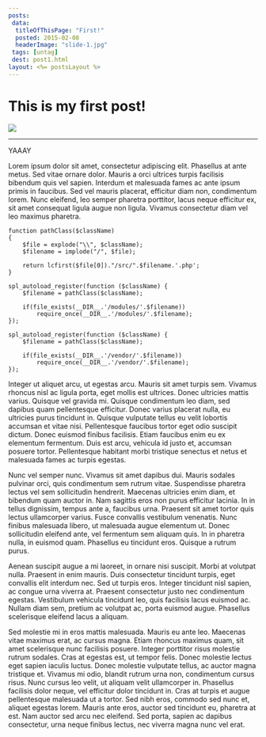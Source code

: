 ```yaml
---
posts:
 data:
  titleOfThisPage: "First!"
  posted: 2015-02-08
  headerImage: "slide-1.jpg"
 tags: [untag]
 dest: post1.html
layout: <%= postsLayout %>
---
```


# This is my first post!

<img class="img-responsive img-border img-full" src="{{pathAssets}}img/slide-1.jpg"/>

- - -

YAAAY

Lorem ipsum dolor sit amet, consectetur adipiscing elit. Phasellus at ante metus. Sed vitae ornare dolor. Mauris a orci ultrices turpis facilisis bibendum quis vel sapien. Interdum et malesuada fames ac ante ipsum primis in faucibus. Sed vel mauris placerat, efficitur diam non, condimentum lorem. Nunc eleifend, leo semper pharetra porttitor, lacus neque efficitur ex, sit amet consequat ligula augue non ligula. Vivamus consectetur diam vel leo maximus pharetra.

```
function pathClass($className)
{
    $file = explode("\\", $className);
    $filename = implode("/", $file);

    return lcfirst($file[0])."/src/".$filename.'.php';
}

spl_autoload_register(function ($className) {
    $filename = pathClass($className);

    if(file_exists(__DIR__.'/modules/'.$filename))
        require_once(__DIR__.'/modules/'.$filename);
});

spl_autoload_register(function ($className) {
    $filename = pathClass($className);

    if(file_exists(__DIR__.'/vendor/'.$filename))
        require_once(__DIR__.'/vendor/'.$filename);
});
```


Integer ut aliquet arcu, ut egestas arcu. Mauris sit amet turpis sem. Vivamus rhoncus nisl ac ligula porta, eget mollis est ultrices. Donec ultricies mattis varius. Quisque vel gravida mi. Quisque condimentum leo diam, sed dapibus quam pellentesque efficitur. Donec varius placerat nulla, eu ultricies purus tincidunt in. Quisque vulputate tellus eu velit lobortis accumsan et vitae nisi. Pellentesque faucibus tortor eget odio suscipit dictum. Donec euismod finibus facilisis. Etiam faucibus enim eu ex elementum fermentum. Duis est arcu, vehicula id justo et, accumsan posuere tortor. Pellentesque habitant morbi tristique senectus et netus et malesuada fames ac turpis egestas.

Nunc vel semper nunc. Vivamus sit amet dapibus dui. Mauris sodales pulvinar orci, quis condimentum sem rutrum vitae. Suspendisse pharetra lectus vel sem sollicitudin hendrerit. Maecenas ultricies enim diam, et bibendum quam auctor in. Nam sagittis eros non purus efficitur lacinia. In in tellus dignissim, tempus ante a, faucibus urna. Praesent sit amet tortor quis lectus ullamcorper varius. Fusce convallis vestibulum venenatis. Nunc finibus malesuada libero, ut malesuada augue elementum ut. Donec sollicitudin eleifend ante, vel fermentum sem aliquam quis. In in pharetra nulla, in euismod quam. Phasellus eu tincidunt eros. Quisque a rutrum purus.

Aenean suscipit augue a mi laoreet, in ornare nisi suscipit. Morbi at volutpat nulla. Praesent in enim mauris. Duis consectetur tincidunt turpis, eget convallis elit interdum nec. Sed ut turpis eros. Integer tincidunt nisl sapien, ac congue urna viverra at. Praesent consectetur justo nec condimentum egestas. Vestibulum vehicula tincidunt leo, quis facilisis lacus euismod ac. Nullam diam sem, pretium ac volutpat ac, porta euismod augue. Phasellus scelerisque eleifend lacus a aliquam.

Sed molestie mi in eros mattis malesuada. Mauris eu ante leo. Maecenas vitae maximus erat, ac cursus magna. Etiam rhoncus maximus quam, sit amet scelerisque nunc facilisis posuere. Integer porttitor risus molestie rutrum sodales. Cras at egestas est, ut tempor felis. Donec molestie lectus eget sapien iaculis luctus. Donec molestie vulputate tellus, ac auctor magna tristique et. Vivamus mi odio, blandit rutrum urna non, condimentum cursus risus. Nunc cursus leo velit, ut aliquam velit ullamcorper in. Phasellus facilisis dolor neque, vel efficitur dolor tincidunt in. Cras at turpis et augue pellentesque malesuada ut a tortor. Sed nibh eros, commodo sed nunc et, aliquet egestas lorem. Mauris ante eros, auctor sed tincidunt eu, pharetra at est. Nam auctor sed arcu nec eleifend. Sed porta, sapien ac dapibus consectetur, urna neque finibus lectus, nec viverra magna nunc vel erat.